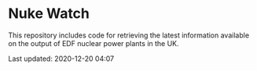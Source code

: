 # Nuke Watch

This repository includes code for retrieving the latest information available on the output of EDF nuclear power plants in the UK.

Last updated: 2020-12-20 04:07